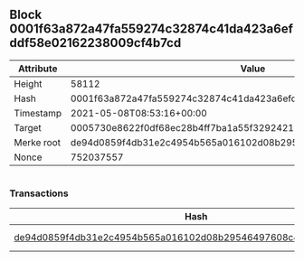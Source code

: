 ## Block 0001f63a872a47fa559274c32874c41da423a6efddf58e02162238009cf4b7cd

Attribute | Value
--- | ---
Height | 58112
Hash | 0001f63a872a47fa559274c32874c41da423a6efddf58e02162238009cf4b7cd
Timestamp | 2021-05-08T08:53:16+00:00
Target | 0005730e8622f0df68ec28b4ff7ba1a55f32924210011fd7bf11b91482ad778c
Merke root | de94d0859f4db31e2c4954b565a016102d08b29546497608c44837e4a0dc8e18
Nonce | 752037557

```

```

### Transactions

Hash | Amount
--- | ---
[de94d0859f4db31e2c4954b565a016102d08b29546497608c44837e4a0dc8e18](de94d0859f4db31e2c4954b565a016102d08b29546497608c44837e4a0dc8e18.md) | 10.00000000 SKEPTI 
